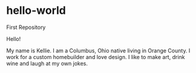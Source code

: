 # hello-world
First Repository 

Hello! 

My name is Kellie. I am a Columbus, Ohio native living in Orange County. I work for a custom homebuilder and love design. I like to make art, drink wine and laugh at my own jokes. 
